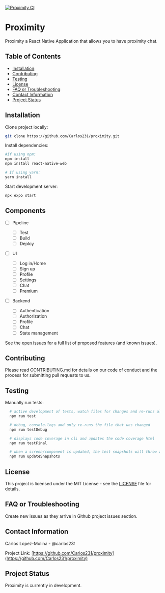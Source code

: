 [![Proximity CI](https://github.com/Carlos231/proximity/actions/workflows/proximity.yml/badge.svg)](https://github.com/Carlos231/proximity/actions/workflows/proximity.yml)

# Proximity

Proximity a React Native Application that allows you to have proximity chat.

## Table of Contents

- [Installation](#installation)
- [Contributing](#contributing)
- [Testing](#testing)
- [License](#license)
- [FAQ or Troubleshooting](#faq-or-troubleshooting)
- [Contact Information](#contact-information)
- [Project Status](#project-status)

## Installation

Clone project locally:

```bash
git clone https://github.com/Carlos231/proximity.git
```

Install dependencies:

```bash
#If using npm:
npm install
npm install react-native-web

# If using yarn:
yarn install
```

Start development server:
```bash
npx expo start
```

<!-- Initial Creation
Extensions:
React Native Tools
React-Native/React/Redux snippets for es6/es7

Open/create android phone:
android studio > settings > avg manager > hit play button

Initializes project:
`npx expo project_name`

Start
`npx expo start` -->

## Components

- [ ] Pipeline

  - [ ] Test
  - [ ] Build
  - [ ] Deploy

- [ ] UI

  - [ ] Log in/Home
  - [ ] Sign up
  - [ ] Profile
  - [ ] Settings
  - [ ] Chat
  - [ ] Premium

- [ ] Backend
  - [ ] Authentication
  - [ ] Authorization
  - [ ] Profile
  - [ ] Chat
  - [ ] State management

See the [open issues](https://github.com/othneildrew/Best-README-Template/issues) for a full list of proposed features (and known issues).

## Contributing

Please read [CONTRIBUTING.md](CONTRIBUTING.md) for details on our code of conduct and the process for submitting pull requests to us.

## Testing

<!-- Explain how to run tests in a React Native context. You may also include information about the testing framework you use for React Native. -->

Manually run tests:

```bash
  # active development of tests, watch files for changes and re-runs all tests
  npm run test

  # debug, console.logs and only re-runs the file that was changed
  npm run testDebug

  # displays code coverage in cli and updates the code coverage html
  npm run testFinal

  # when a screen/component is updated, the test snapshots will throw an error, this updates them
  npm run updateSnapshots
```

## License

This project is licensed under the MIT License - see the [LICENSE](LISCENCE) file for details.

## FAQ or Troubleshooting

<!-- Address common questions or issues users might encounter while working with your React Native project. Provide solutions to known problems or workarounds specific to React Native development. -->

Create new issues as they arrive in Github project issues section.

## Contact Information

Carlos Lopez-Molina - @carlos231

Project Link: [https://github.com/Carlos231/proximity](https://github.com/Carlos231/proximity)

## Project Status

<!-- Mention the current status of your React Native project. Is it actively maintained, or is it no longer actively developed? -->

Proximity is currently in development.

<!-- ## Version History

Keep a record of previous releases and their changelogs, including new features, bug fixes, and improvements relevant to React Native. -->
